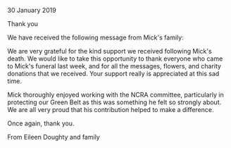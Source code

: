 30 January 2019

Thank you

We have received the following message from Mick's family:

We are very grateful for the kind support we received following Mick's death. We would like to take this opportunity to thank everyone who came to Mick's funeral last week, and for all the messages, flowers, and charity donations that we received. Your support really is appreciated at this sad time.

Mick thoroughly enjoyed working with the NCRA committee, particularly in protecting our Green Belt as this was something he felt so strongly about. We are all very proud that his contribution helped to make a difference.

Once again, thank you.

From Eileen Doughty and family
